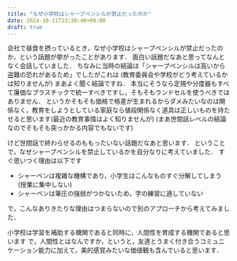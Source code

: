 ```yaml
---
title: "なぜ小学校はシャープペンシルが禁止だったのか"
date: 2024-10-11T23:38:40+09:00
draft: true
---
```


会社で昼食を摂っているとき，なぜ小学校はシャープペンシルが禁止だったのか，という話題が挙がったことがあります．
面白い話題だなあと思ってなんとなく会話していました．
ちなみに当時の結論は「シャープペンシルは高いから盗難の恐れがあるため」でしたがこれは (教育委員会や学校がどう考えているかは知りませんが) まあよく聞く結論ですね．
本当にそうなら定規や分度器もすべて廉価なプラスチックで統一すべきですし，そもそもランドセルを使うべきではありません．
というかそもそも価格で格差が生まれるからダメみたいなのは関係なく，教育をしようとしている家庭なら値段関係なく道具は正しいものを持たせると思います(最近の教育事情はよく知りませんが)
(まあ世間話レベルの結論なのでそもそも突っかかる内容でもないです)

けど世間話で終わらせるのももったいない話題だなあと思います．
ということで，なぜシャープペンシルを禁止しているかを自分なりに考えていました．
すぐ思いつく理由は以下です

- シャーペンは複雑な機構であり，小学生はこんなものすぐ分解してしまう (授業に集中しない)
- シャーペンは筆圧の強弱がつかないため，字の練習に適していない

で，こんなありきたりな理由はつまらないので別のアプローチから考えてみました．

小学校は学習を補助する機関であると同時に，人間性を育成する機関であると思います
で，人間性とはなんですか，というと，友達とうまく付き合うコミュニケーション能力に加えて，美的感覚みたいな価値観も含んでいると思います．
